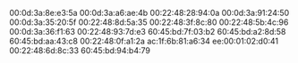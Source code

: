 00:0d:3a:8e:e3:5a
00:0d:3a:a6:ae:4b
00:22:48:28:94:0a
00:0d:3a:91:24:50
00:0d:3a:35:20:5f
00:22:48:8d:5a:35
00:22:48:3f:8c:80
00:22:48:5b:4c:96
00:0d:3a:36:f1:63
00:22:48:93:7d:e3 
60:45:bd:7f:03:b2
60:45:bd:a2:8d:58
60:45:bd:aa:43:c8
00:22:48:0f:a1:2a
ac:1f:6b:81:a6:34
ee:00:01:02:d0:41
00:22:48:6d:8c:33
60:45:bd:94:b4:79
